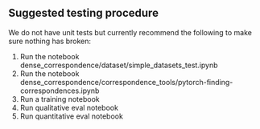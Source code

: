 ## Suggested testing procedure

We do not have unit tests but currently recommend the following to make sure nothing has broken:

1. Run the notebook dense_correspondence/dataset/simple_datasets_test.ipynb
2. Run the notebook dense_correspondence/correspondence_tools/pytorch-finding-correspondences.ipynb
3. Run a training notebook
4. Run qualitative eval notebook
5. Run quantitative eval notebook
